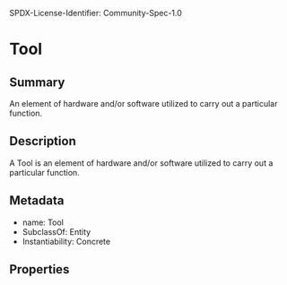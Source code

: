 SPDX-License-Identifier: Community-Spec-1.0

# Tool

## Summary

An element of hardware and/or software utilized to carry out a particular function.

## Description

A Tool is an element of hardware and/or software utilized to carry out a particular function.

## Metadata

- name: Tool
- SubclassOf: Entity
- Instantiability: Concrete

## Properties

